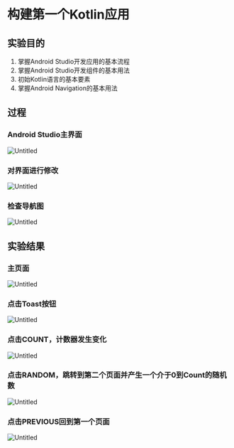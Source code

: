 # 构建第一个Kotlin应用

## 实验目的

1. 掌握Android Studio开发应用的基本流程
2. 掌握Android Studio开发组件的基本用法
3. 初始Kotlin语言的基本要素
4. 掌握Android Navigation的基本用法

## 过程

### Android Studio主界面

![Untitled](%E6%9E%84%E5%BB%BA%E7%AC%AC%E4%B8%80%E4%B8%AAKotlin%E5%BA%94%E7%94%A8%20a8aa5efa70574edf86dfb23d034ac51c/Untitled.png)

### 对界面进行修改

![Untitled](%E6%9E%84%E5%BB%BA%E7%AC%AC%E4%B8%80%E4%B8%AAKotlin%E5%BA%94%E7%94%A8%20a8aa5efa70574edf86dfb23d034ac51c/Untitled%201.png)

### ****检查导航图****

![Untitled](%E6%9E%84%E5%BB%BA%E7%AC%AC%E4%B8%80%E4%B8%AAKotlin%E5%BA%94%E7%94%A8%20a8aa5efa70574edf86dfb23d034ac51c/Untitled%202.png)

## 实验结果

### 主页面

![Untitled](%E6%9E%84%E5%BB%BA%E7%AC%AC%E4%B8%80%E4%B8%AAKotlin%E5%BA%94%E7%94%A8%20a8aa5efa70574edf86dfb23d034ac51c/Untitled.jpeg)

### 点击Toast按钮

![Untitled](%E6%9E%84%E5%BB%BA%E7%AC%AC%E4%B8%80%E4%B8%AAKotlin%E5%BA%94%E7%94%A8%20a8aa5efa70574edf86dfb23d034ac51c/Untitled%201.jpeg)

### 点击COUNT，计数器发生变化

![Untitled](%E6%9E%84%E5%BB%BA%E7%AC%AC%E4%B8%80%E4%B8%AAKotlin%E5%BA%94%E7%94%A8%20a8aa5efa70574edf86dfb23d034ac51c/Untitled%202.jpeg)

### 点击RANDOM，跳转到第二个页面并产生一个介于0到Count的随机数

![Untitled](%E6%9E%84%E5%BB%BA%E7%AC%AC%E4%B8%80%E4%B8%AAKotlin%E5%BA%94%E7%94%A8%20a8aa5efa70574edf86dfb23d034ac51c/Untitled%203.jpeg)

### 点击PREVIOUS回到第一个页面

![Untitled](%E6%9E%84%E5%BB%BA%E7%AC%AC%E4%B8%80%E4%B8%AAKotlin%E5%BA%94%E7%94%A8%20a8aa5efa70574edf86dfb23d034ac51c/Untitled%204.jpeg)